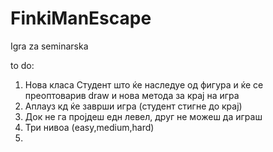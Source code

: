 FinkiManEscape
==============

Igra za seminarska

to do:
1. Нова класа Студент што ќе наследуе од фигура и ќе се преоптоварив draw и нова метода за крај на игра
2. Аплауз кд ќе заврши игра (студент стигне до крај)
3. Док не га пројдеш едн левел, друг не можеш да играш
4. Три нивоа (easy,medium,hard)
5. 
